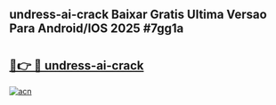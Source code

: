 ## undress-ai-crack Baixar Gratis Ultima Versao Para Android/IOS 2025 #7gg1a

# <h2><a href="https://ainizakaria.my?title=undress-ai-crack&ref=20M">🔗👉 🔴 undress-ai-crack</a></h2>

[![acn](https://github.com/user-attachments/assets/0f9c940e-d8b0-45ae-aac7-cd30a18b3e1c)](https://ainizakaria.my?title=undress-ai-crack&ref=20M)

